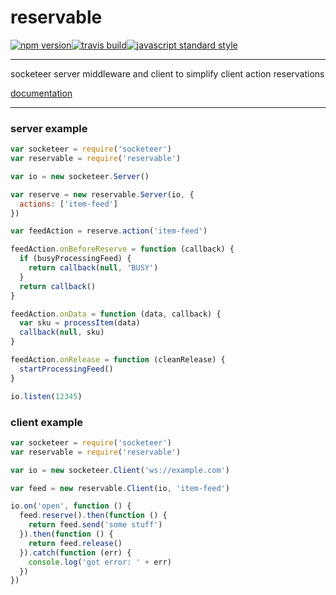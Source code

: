 reservable
===

[![npm version](https://img.shields.io/npm/v/reservable.svg?style=flat-square)](https://npmjs.com/package/reservable)[![travis build](https://img.shields.io/travis/SEAPUNK/reservabe.svg?style=flat-square)](https://travis-ci.org/SEAPUNK/reservable)[![javascript standard style](https://img.shields.io/badge/code%20style-standard-blue.svg?style=flat-square)](http://standardjs.com/)

---

socketeer server middleware and client to simplify client action reservations

[documentation](docs/README.md)

---

### server example

```javascript
var socketeer = require('socketeer')
var reservable = require('reservable')

var io = new socketeer.Server()

var reserve = new reservable.Server(io, {
  actions: ['item-feed']
})

var feedAction = reserve.action('item-feed')

feedAction.onBeforeReserve = function (callback) {
  if (busyProcessingFeed) {
    return callback(null, 'BUSY')
  }
  return callback()
}

feedAction.onData = function (data, callback) {
  var sku = processItem(data)
  callback(null, sku)
}

feedAction.onRelease = function (cleanRelease) {
  startProcessingFeed()
}

io.listen(12345)

```

### client example

```javascript
var socketeer = require('socketeer')
var reservable = require('reservable')

var io = new socketeer.Client('ws://example.com')

var feed = new reservable.Client(io, 'item-feed')

io.on('open', function () {
  feed.reserve().then(function () {
    return feed.send('some stuff')
  }).then(function () {
    return feed.release()
  }).catch(function (err) {
    console.log('got error: ' + err)
  })
})

```
